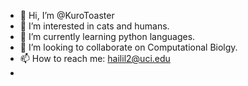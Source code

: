 - 👋 Hi, I’m @KuroToaster
- 👀 I’m interested in cats and humans. 
- 🌱 I’m currently learning python languages.
- 💞️ I’m looking to collaborate on Computational Biolgy.
- 📫 How to reach me: hailil2@uci.edu
- 
<!---
KuroToaster/KuroToaster is a ✨ special ✨ repository because its `README.md` (this file) appears on your GitHub profile.
You can click the Preview link to take a look at your changes.
--->
